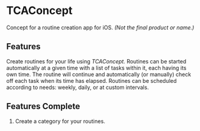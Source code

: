 # TCAConcept
Concept for a routine creation app for iOS.
*(Not the final product or name.)*

## Features
Create routines for your life using *TCAConcept.*  Routines can be started automatically at a given time with a list of tasks within it, each having its own time.  The routine will continue and automatically (or manually) check off each task when its time has elapsed. Routines can be scheduled according to needs: weekly, daily, or at custom intervals.
## Features Complete
1. Create a category for your routines.

